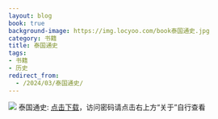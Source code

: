 ```yaml
---
layout: blog
book: true
background-image: https://img.locyoo.com/book泰国通史.jpg
category: 书籍
title: 泰国通史
tags:
- 书籍
- 历史
redirect_from:
  - /2024/03/泰国通史/
---
```

![](https://img.locyoo.com/book泰国通史.jpg)
泰国通史: <a name = "ref1" href="https://url18.ctfile.com/f/50983618-1059986254-70f0dd?p=3619">点击下载</a>，访问密码请点击右上方“关于”自行查看